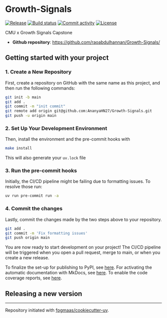 # Growth-Signals

[![Release](https://img.shields.io/github/v/release/raoabdulhannan/Growth-Signals)](https://img.shields.io/github/v/release/raoabdulhannan/Growth-Signals)
[![Build status](https://img.shields.io/github/actions/workflow/status/AnanyaHN27/Growth-Signals/main.yml?branch=main)](https://github.com/raoabdulhannan/Growth-Signals/actions/workflows/main.yml?query=branch%3Amain)
[![Commit activity](https://img.shields.io/github/commit-activity/m/raoabdulhannan/Growth-Signals)](https://img.shields.io/github/commit-activity/m/raoabdulhannan/Growth-Signals)
[![License](https://img.shields.io/github/license/raoabdulhannan/Growth-Signals)](https://img.shields.io/github/license/raoabdulhannan/Growth-Signals)

CMU x Growth Signals Capstone

- **Github repository**: <https://github.com/raoabdulhannan/Growth-Signals/>

## Getting started with your project

### 1. Create a New Repository

First, create a repository on GitHub with the same name as this project, and then run the following commands:

```bash
git init -b main
git add .
git commit -m "init commit"
git remote add origin git@github.com:AnanyaHN27/Growth-Signals.git
git push -u origin main
```

### 2. Set Up Your Development Environment

Then, install the environment and the pre-commit hooks with

```bash
make install
```

This will also generate your `uv.lock` file

### 3. Run the pre-commit hooks

Initially, the CI/CD pipeline might be failing due to formatting issues. To resolve those run:

```bash
uv run pre-commit run -a
```

### 4. Commit the changes

Lastly, commit the changes made by the two steps above to your repository.

```bash
git add .
git commit -m 'Fix formatting issues'
git push origin main
```

You are now ready to start development on your project!
The CI/CD pipeline will be triggered when you open a pull request, merge to main, or when you create a new release.

To finalize the set-up for publishing to PyPI, see [here](https://fpgmaas.github.io/cookiecutter-uv/features/publishing/#set-up-for-pypi).
For activating the automatic documentation with MkDocs, see [here](https://fpgmaas.github.io/cookiecutter-uv/features/mkdocs/#enabling-the-documentation-on-github).
To enable the code coverage reports, see [here](https://fpgmaas.github.io/cookiecutter-uv/features/codecov/).

## Releasing a new version



---

Repository initiated with [fpgmaas/cookiecutter-uv](https://github.com/fpgmaas/cookiecutter-uv).
